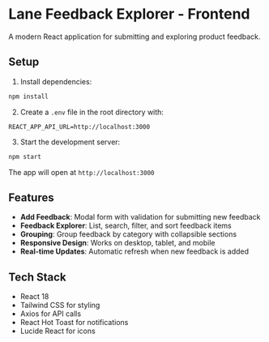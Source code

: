 # Lane Feedback Explorer - Frontend

A modern React application for submitting and exploring product feedback.

## Setup

1. Install dependencies:
```bash
npm install
```

2. Create a `.env` file in the root directory with:
```
REACT_APP_API_URL=http://localhost:3000
```

3. Start the development server:
```bash
npm start
```

The app will open at `http://localhost:3000`

## Features

- **Add Feedback**: Modal form with validation for submitting new feedback
- **Feedback Explorer**: List, search, filter, and sort feedback items
- **Grouping**: Group feedback by category with collapsible sections
- **Responsive Design**: Works on desktop, tablet, and mobile
- **Real-time Updates**: Automatic refresh when new feedback is added

## Tech Stack

- React 18
- Tailwind CSS for styling
- Axios for API calls
- React Hot Toast for notifications
- Lucide React for icons